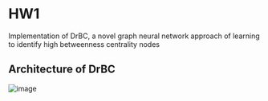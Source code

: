 # HW1

Implementation of DrBC, a novel graph neural network approach of learning to identify high betweenness centrality nodes

## Architecture of DrBC
![image](https://user-images.githubusercontent.com/36630295/125026424-23d91b80-e0b7-11eb-803c-775ad28bc7df.png)
